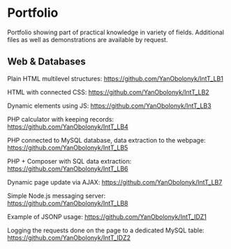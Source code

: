 # Portfolio
Portfolio showing part of practical knowledge in variety of fields. Additional files as well as demonstrations are available by request.

## Web & Databases
Plain HTML multilevel structures:
https://github.com/YanObolonyk/IntT_LB1

HTML with connected CSS:
https://github.com/YanObolonyk/IntT_LB2

Dynamic elements using JS:
https://github.com/YanObolonyk/IntT_LB3

PHP calculator with keeping records:
https://github.com/YanObolonyk/IntT_LB4

PHP connected to MySQL database, data extraction to the webpage:
https://github.com/YanObolonyk/IntT_LB5

PHP + Composer with SQL data extraction:
https://github.com/YanObolonyk/IntT_LB6

Dynamic page update via AJAX:
https://github.com/YanObolonyk/IntT_LB7

Simple Node.js messaging server:
https://github.com/YanObolonyk/IntT_LB8

Example of JSONP usage:
https://github.com/YanObolonyk/IntT_IDZ1

Logging the requests done on the page to a dedicated MySQL table:
https://github.com/YanObolonyk/IntT_IDZ2
